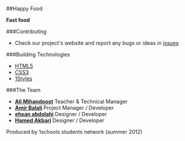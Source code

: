 ##Happy Food

**Fast food**

###Contributing

* Check our project's website and report any bugs or ideas in [issues](https://github.com/1schools-projects/HappyFood/issues)


###Building Technologies
* [HTML5](http://ali.md/wiki/html5)
* [CSS3](http://ali.md/css3ref)
* [1Styles](http://ali.md/1styles)


###The Team
* [**Ali Mihandoost**](http://github.com/Alimd) Teacher  & Technical Manager
* [**Amir Balali**](https://github.com/amirbll) Project Manager / Developer
* [**ehsan abdolahi**](https://github.com/ehsanab) Designer / Developer
* [**Hamed Akbari**](https://github.com/HamedAkbari) Designer / Developer

Produced by 1schools students network (summer 2012)